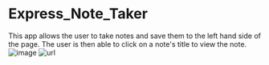 # Express_Note_Taker
This app allows the user to take notes and save them to the left hand side of the page. The user is then able to click on a note's title to view the note.
![image](https://github.com/jshiffert/Express_Note_Taker/assets/130510457/27d4bb3b-063c-4f52-bb75-9f549a5bff7f)
![url](https://notes-app2-6b8bee090cd4.herokuapp.com/)
